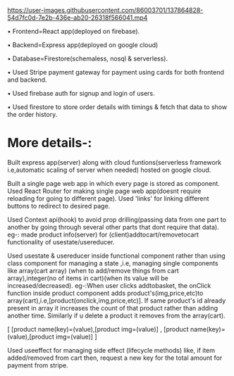 https://user-images.githubusercontent.com/86003701/137864828-54d7fc0d-7e2b-436e-ab20-26318f566041.mp4

• Frontend=React app(deployed on firebase).

• Backend=Express app(deployed on google cloud)

• Database=Firestore(schemaless, nosql & serverless).

• Used Stripe payment gateway for payment using cards for both frontend and backend.

• Used firebase auth for signup and login of users.

• Used firestore to store order details with timings & fetch that data to show the order history.


# More details-:
Built express app(server) along with cloud funtions(serverless framework i.e,automatic scaling of server when needed) hosted on google cloud.


Built a single page web app in which every page is stored as component.
Used React Router for making single page web app(doesnt require reloading for going to different page).  Used 'links' for linking different buttons to redirect to desired page.

Used Context api(hook) to avoid prop drilling(passing data from one part to another by going through several other parts that dont require that data). 
eg-: made product info(server) for (client)addtocart/removetocart functionality of usestate/usereducer.


Used usestate & usereducer inside functional component rather than using class component for managing a state ,i.e, managing single components like array(cart array) (when to add/remove things from cart array),integer(no of items in cart)(when its value will be increased/decreased).
eg-:When user clicks addtobasket, the onClick function inside product component adds product's(img,price,etc)to array(cart),i.e,[product(onclick,img,price,etc)]. If same product's id already present in array it increases the count of that product rather than adding another time. Similarly if u delete a product it removes from the array(cart).

[  [product name(key)=(value),[product img=(value)]  ,   [product name(key)=(value),[product img=(value)]   ]

Used useeffect for managing side effect (lifecycle methods) like, if item added/removed from cart then, request a new key for the total amount for payment from stripe.
